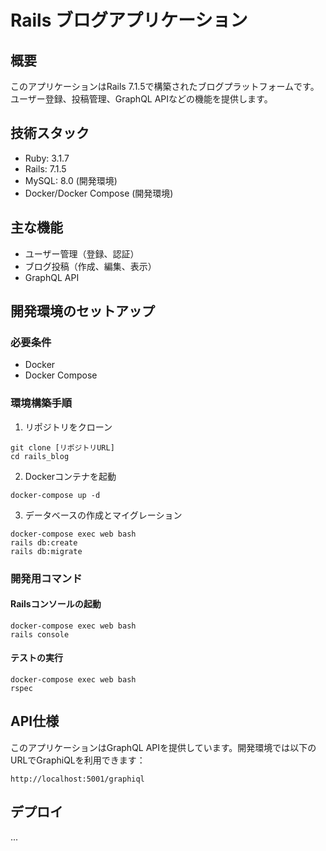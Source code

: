 # Rails ブログアプリケーション

## 概要
このアプリケーションはRails 7.1.5で構築されたブログプラットフォームです。
ユーザー登録、投稿管理、GraphQL APIなどの機能を提供します。

## 技術スタック
- Ruby: 3.1.7
- Rails: 7.1.5
- MySQL: 8.0 (開発環境)
- Docker/Docker Compose (開発環境)

## 主な機能
- ユーザー管理（登録、認証）
- ブログ投稿（作成、編集、表示）
- GraphQL API

## 開発環境のセットアップ

### 必要条件
- Docker
- Docker Compose

### 環境構築手順
1. リポジトリをクローン
```
git clone [リポジトリURL]
cd rails_blog
```

2. Dockerコンテナを起動
```
docker-compose up -d
```

3. データベースの作成とマイグレーション
```
docker-compose exec web bash
rails db:create
rails db:migrate
```

### 開発用コマンド

#### Railsコンソールの起動
```
docker-compose exec web bash
rails console
```

#### テストの実行
```
docker-compose exec web bash
rspec
```

## API仕様
このアプリケーションはGraphQL APIを提供しています。開発環境では以下のURLでGraphiQLを利用できます：
```
http://localhost:5001/graphiql
```

## デプロイ
...
